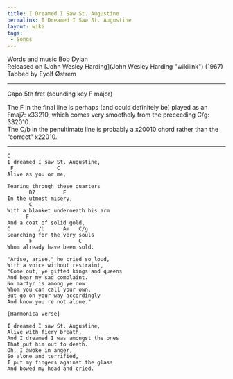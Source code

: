 ```yaml
---
title: I Dreamed I Saw St. Augustine
permalink: I Dreamed I Saw St. Augustine
layout: wiki
tags:
 - Songs
---
```


Words and music Bob Dylan  
Released on [John Wesley Harding](John Wesley Harding "wikilink")
(1967)  
Tabbed by Eyolf Østrem

* * * * *

Capo 5th fret (sounding key F major)

The F in the final line is perhaps (and could definitely be) played as
an Fmaj7: x33210, which comes very smoothely from the preceeding C/g:
332010.  
The C/b in the penultimate line is probably a x20010 chord rather than
the “correct” x22010.

* * * * *

    C
    I dreamed I saw St. Augustine,
     F              C
    Alive as you or me,

    Tearing through these quarters
           D7         F
    In the utmost misery,
           C
    With a blanket underneath his arm
          F
    And a coat of solid gold,
    C         /b      Am   C/g
    Searching for the very souls
           F               C
    Whom already have been sold.

    "Arise, arise," he cried so loud,
    With a voice without restraint,
    "Come out, ye gifted kings and queens
    And hear my sad complaint.
    No martyr is among ye now
    Whom you can call your own,
    But go on your way accordingly
    And know you're not alone."

    [Harmonica verse]

    I dreamed I saw St. Augustine,
    Alive with fiery breath,
    And I dreamed I was amongst the ones
    That put him out to death.
    Oh, I awoke in anger,
    So alone and terrified,
    I put my fingers against the glass
    And bowed my head and cried.
